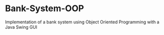 # Bank-System-OOP
Implementation of a bank system using Object Oriented Programming with a Java Swing GUI
